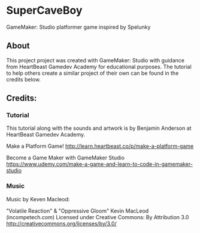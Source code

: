 # SuperCaveBoy
GameMaker: Studio platformer game inspired by Spelunky

## About 

This project project was created with GameMaker: Studio with guidance from HeartBeast Gamedev Academy for educational purposes. The tutorial to help others create a similar project of their own can be found in the credits below.

## Credits:

### Tutorial

This tutorial along with the sounds and artwork is by Benjamin Anderson at HeartBeast Gamedev Academy.

Make a Platform Game!
http://learn.heartbeast.co/p/make-a-platform-game

Become a Game Maker with GameMaker Studio
https://www.udemy.com/make-a-game-and-learn-to-code-in-gamemaker-studio

### Music

Music by Keven Macleod:

"Volatile Reaction" & "Oppressive Gloom" Kevin MacLeod (incompetech.com) 
Licensed under Creative Commons: By Attribution 3.0
http://creativecommons.org/licenses/by/3.0/